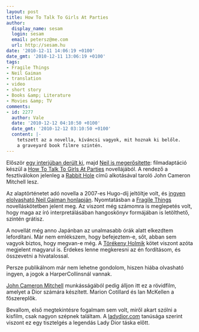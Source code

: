 ```yaml
---
layout: post
title: How To Talk To Girls At Parties
author:
  display_name: sesam
  login: sesam
  email: petersz@me.com
  url: http://sesam.hu
date: '2010-12-11 14:06:19 +0100'
date_gmt: '2010-12-11 13:06:19 +0100'
tags:
- Fragile Things
- Neil Gaiman
- translation
- video
- short story
- Books &amp; Literature
- Movies &amp; TV
comments:
- id: 2277
  author: Vale
  date: '2010-12-12 04:10:50 +0100'
  date_gmt: '2010-12-12 03:10:50 +0100'
  content: |-
    tetszett az a novella, kíváncsi vagyok, mit hoznak ki belőle.
    a graveyard book filmre szintén.
---
```


Először [egy interjúban derült ki](http://blogs.indiewire.com/theplaylist/archives/exclusive_john_cameron_mitchell_on_his_animated_film_upcoming_neil_gaiman_a), majd [Neil is megerősítette](http://journal.neilgaiman.com/2010/12/in-which-john-cameron-mitchell-meets.html): filmadaptáció készül a [How To Talk To Girls At Parties](http://www.neilgaiman.com/p/Cool_Stuff/Short_Stories/How_To_Talk_To_Girls_At_Parties) novellájából. A rendező a fesztiválokon jelenleg a [Rabbit Hole](http://filmbuzi.hu/archives/2010/12/04/rabbit-hole-ismet-poszteren) című alkotásával taroló John Cameron Mitchell lesz.

Az alaptörténetet adó novella a 2007-es Hugo-díj jeltöltje volt, és [ingyen elolvasható Neil Gaiman honlapján](http://www.neilgaiman.com/p/Cool_Stuff/Short_Stories/How_To_Talk_To_Girls_At_Parties). Nyomtatásban a [Fragile Things](http://sesam.hu/2007/07/11/torekeny-dolgok) novelláskötetben jelent meg. Az viszont még számomra is meglepetés volt, hogy maga az író interpretálásában hangoskönyv formájában is letölthető, szintén grátisz.

A novellát még anno Japánban az unalmasabb órák alatt elkezdtem lefordítani. Már nem emlékszem, hogy befejeztem-e, sőt, abban sem vagyok biztos, hogy megvan-e még. A [Törékeny Holmik](http://www.libri.hu/konyv/torekeny-holmik.html) kötet viszont azóta megjelent magyarul is. Érdekes lenne megkeresni az én fordításom, és összevetni a hivatalossal.

Persze publikálnom már nem lehetne gondolom, hiszen hiába olvasható ingyen, a jogok a HarperCollinsnál vannak.

[John Cameron Mitchell](http://www.imdb.com/name/nm0593463) munkásságából pedig álljon itt ez a rövidfilm, amelyet a Dior számára készített. Marion Cotillard és Ian McKellen a főszereplők.

Bevallom, első megtekintésre fogalmam sem volt, miről akart szólni a kisfilm, csak nagyon szépnek találtam. A [ladydior.com](http://www.ladydior.com) tanúsága szerint viszont ez egy tisztelgés a legendás Lady Dior táska előtt.
